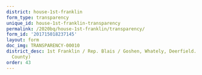 ```yaml
---
district: house-1st-franklin
form_type: transparency
unique_id: house-1st-franklin-transparency
permalink: /2020bq/house-1st-franklin/transparency/
form_id: '201715018237145'
layout: form
doc_img: TRANSPARENCY-00010
district_desc: 1st Franklin / Rep. Blais / Goshen, Whately, Deerfield... (West Franklin
  County)
order: 43
---
```

